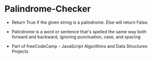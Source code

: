# Palindrome-Checker

- Return True if the given string is a palindrome. Else will return False.
- Palindrome is a word or sentence that's spelled the same way both forward and backward, ignoring punctuation, case, and spacing

- Part of freeCodeCamp - JavaScript Algorithms and Data Structures Projects
